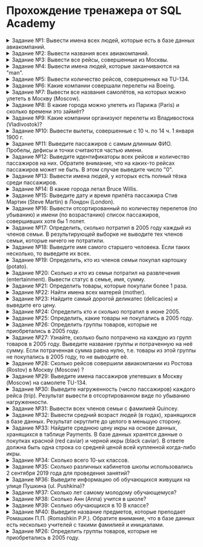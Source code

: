 # Прохождение тренажера от SQL Academy
<details>
<summary>Задание №1: Вывести имена всех людей, которые есть в базе данных авиакомпаний.</summary>
  
  ```mysql
SELECT name
FROM passenger
```

</details>

<details>
<summary>Задание №2: Вывести названия всеx авиакомпаний.</summary>
  
  ```mysql
SELECT name
FROM company
```

</details>

<details>
<summary>Задание №3: Вывести все рейсы, совершенные из Москвы.</summary>
  
  ```mysql
SELECT *
FROM Trip
WHERE town_from = 'Moscow'
```

</details>
<details>
<summary>Задание №4: Вывести имена людей, которые заканчиваются на "man".</summary>
  
  ```mysql
SELECT name
FROM passenger
WHERE name LIKE '%man'
```

</details>
<details>
<summary>Задание №5: Вывести количество рейсов, совершенных на TU-134.</summary>
  
  ```mysql
SELECT count(*) as count
FROM trip
WHERE plane = 'TU-134'
```

</details>
<details>
<summary>Задание №6: Какие компании совершали перелеты на Boeing.</summary>
  
  ```mysql
SELECT DISTINCT name
FROM Company
JOIN Trip on Company.id = trip.company
WHERE plane = 'Boeing'
```

</details>
<details>
<summary>Задание №7: Вывести все названия самолётов, на которых можно улететь в Москву (Moscow).</summary>
  
  ```mysql
SELECT DISTINCT plane
FROM Trip
WHERE town_to = 'Moscow'
```

</details>
<details>
<summary>Задание №8: В какие города можно улететь из Парижа (Paris) и сколько времени это займёт?</summary>
  
  ```mysql
SELECT town_to,	TIMEDIFF(time_in, time_out) as flight_time
FROM trip
WHERE town_from = 'Paris'
```

</details>
<details>
<summary>Задание №9: Какие компании организуют перелеты из Владивостока (Vladivostok)?</summary>
  
  ```mysql
SELECT DISTINCT Company.name
FROM Trip
JOIN Company ON Trip.company = Company.id
WHERE Trip.town_from = 'Vladivostok'
```

</details>
<details>
<summary>Задание №10: Вывести вылеты, совершенные с 10 ч. по 14 ч. 1 января 1900 г.</summary>
  
  ```mysql
SELECT *
FROM Trip
WHERE time_out BETWEEN '1900-01-01 10:00:00' AND '1900-01-01 14:00:00'
```

</details>
<details>
<summary>Задание №11: Выведите пассажиров с самым длинным ФИО. Пробелы, дефисы и точки считаются частью имени.</summary>
  
  ```mysql
SELECT name
FROM Passenger
WHERE LENGTH(name)=(SELECT max(LENGTH(name))
FROM Passenger)
```

</details>
<details>
<summary>Задание №12: Выведите идентификаторы всех рейсов и количество пассажиров на них. Обратите внимание, что на каких-то рейсах пассажиров может не быть. В этом случае выведите число "0".</summary>
  
  ```mysql
SELECT Trip.id AS id, COUNT(Pass_in_trip.id) AS count
FROM Trip
JOIN Pass_in_trip ON Trip.id=Pass_in_trip.trip
GROUP BY Trip.id;
```

</details>
<details>
<summary>Задание №13: Вывести имена людей, у которых есть полный тёзка среди пассажиров.</summary>
  
  ```mysql
SELECT name
FROM passenger
GROUP BY 1
HAVING count(name) = 2
```

</details>
<details>
<summary>Задание №14: В какие города летал Bruce Willis.</summary>
  
  ```mysql
SELECT Trip.town_to
FROM Trip
JOIN Pass_in_trip ON Trip.id=Pass_in_trip.trip
JOIN Passenger ON Pass_in_trip.passenger=Passenger.id
WHERE Passenger.name='Bruce Willis'
```

</details>
<details>
<summary>Задание №15: Выведите дату и время прилёта пассажира Стив Мартин (Steve Martin) в Лондон (London).</summary>
  
  ```mysql
SELECT Trip.time_in
FROM Trip
JOIN Pass_in_trip ON Trip.id=Pass_in_trip.trip
JOIN Passenger ON Pass_in_trip.passenger=Passenger.id
WHERE Passenger.name='Steve Martin' AND Trip.town_to='London'
```

</details>
<details>
<summary>Задание №16: Вывести отсортированный по количеству перелетов (по убыванию) и имени (по возрастанию) список пассажиров, совершивших хотя бы 1 полет.</summary>
  
  ```mysql
SELECT Passenger.name, COUNT(*) as count
FROM Pass_in_trip
JOIN Passenger ON Pass_in_trip.passenger=Passenger.id
GROUP BY Passenger.name
HAVING count>=1
ORDER BY 2 DESC, 1 ASC
```

</details>
<details>
<summary>Задание №17: Определить, сколько потратил в 2005 году каждый из членов семьи. В результирующей выборке не выводите тех членов семьи, которые ничего не потратили.</summary>
  
  ```mysql
SELECT FamilyMembers.member_name, FamilyMembers.status, SUM(Payments.unit_price*Payments.amount) as costs
FROM FamilyMembers
JOIN Payments ON FamilyMembers.member_id = Payments.family_member
WHERE YEAR(Payments.date) = 2005
GROUP BY FamilyMembers.member_name, FamilyMembers.status
```

</details>
<details>
<summary>Задание №18: Выведите имя самого старшего человека. Если таких несколько, то выведите их всех.</summary>
  
  ```mysql
SELECT member_name
FROM FamilyMembers
ORDER BY birthday LIMIT 1
```

</details>
<details>
<summary>Задание №19: Определить, кто из членов семьи покупал картошку (potato).</summary>
  
  ```mysql
SELECT FamilyMembers.status
FROM FamilyMembers
JOIN Payments ON FamilyMembers.member_id=Payments.family_member
JOIN Goods ON Payments.good=Goods.good_id
WHERE Goods.good_name='potato'
GROUP BY 1
```

</details>
<details>
<summary>Задание №20: Сколько и кто из семьи потратил на развлечения (entertainment). Вывести статус в семье, имя, сумму.</summary>
  
  ```mysql
SELECT FamilyMembers.status, FamilyMembers.member_name, SUM (Payments.unit_price*Payments.amount) as costs
FROM FamilyMembers
JOIN Payments ON FamilyMembers.member_id=Payments.family_member
JOIN Goods ON Payments.good=Goods.good_id
WHERE Goods.type=4
GROUP BY 1, 2
```

</details>
<details>
<summary>Задание №21: Определить товары, которые покупали более 1 раза.</summary>
  
  ```mysql
SELECT Goods.good_name
FROM Goods
JOIN Payments ON Goods.good_id=Payments.good
GROUP BY 1
HAVING Count(*)>1
```

</details>
<details>
<summary>Задание №22: Найти имена всех матерей (mother).</summary>
  
  ```mysql
SELECT member_name
FROM FamilyMembers
WHERE status='mother'
```

</details>
<details>
<summary>Задание №23: Найдите самый дорогой деликатес (delicacies) и выведите его цену.</summary>
  
  ```mysql
SELECT Goods.good_name, Payments.unit_price
FROM Payments
JOIN Goods ON Payments.good=Goods.good_id
JOIN GoodTypes ON Goods.good_id=GoodTypes.good_type_id
WHERE Goods.type=3
ORDER BY Payments.unit_price DESC LIMIT 1
```

</details>
<details>
<summary>Задание №24: Определить кто и сколько потратил в июне 2005.</summary>
  
  ```mysql
SELECT FamilyMembers.member_name, SUM(Payments.unit_price*Payments.amount) as costs
FROM FamilyMembers
JOIN Payments ON FamilyMembers.member_id=Payments.family_member
WHERE YEAR(Payments.date)=2005 AND MONTH(Payments.date)=06
GROUP BY 1
```

</details>
<details>
<summary>Задание №25: Определить, какие товары не покупались в 2005 году.</summary>
  
  ```mysql
SELECT good_name
FROM Goods
WHERE good_id NOT IN (
    SELECT good
    FROM Payments
    WHERE YEAR(date) = 2005
)
```

</details>
<details>
<summary>Задание №26: Определить группы товаров, которые не приобретались в 2005 году.</summary>
  
  ```mysql
SELECT good_type_name
FROM GoodTypes
WHERE good_type_id NOT IN (SELECT type FROM Goods
JOIN Payments ON Goods.good_id=Payments.good
WHERE YEAR(date)=2005)
```

</details>
<details>
<summary>Задание №27: Узнайте, сколько было потрачено на каждую из групп товаров в 2005 году. Выведите название группы и потраченную на неё сумму. Если потраченная сумма равна нулю, т.е. товары из этой группы не покупались в 2005 году, то не выводите её.</summary>
  
  ```mysql
SELECT GoodTypes.good_type_name, SUM(Payments.amount*Payments.unit_price) as costs
FROM GoodTypes
JOIN Goods ON GoodTypes.good_type_id=Goods.type
JOIN Payments ON Goods.good_id=Payments.good
WHERE YEAR(Payments.date)=2005
GROUP BY GoodTypes.good_type_name
```

</details>
<details>
<summary>Задание №28: Сколько рейсов совершили авиакомпании из Ростова (Rostov) в Москву (Moscow) ?</summary>
  
  ```mysql
SELECT COUNT(*)as count
FROM Trip
WHERE town_from='Rostov' and town_to='Moscow'
```

</details>
<details>
<summary>Задание №29: Выведите имена пассажиров улетевших в Москву (Moscow) на самолете TU-134.</summary>
  
  ```mysql
SELECT Passenger.name
FROM Passenger
JOIN Pass_in_trip ON Passenger.id=Pass_in_trip.passenger
JOIN Trip ON Pass_in_trip.trip=Trip.id
WHERE Trip.town_to='Moscow' AND Trip.plane='TU-134'
GROUP BY Passenger.name
```

</details>
<details>
<summary>Задание №30: Выведите нагруженность (число пассажиров) каждого рейса (trip). Результат вывести в отсортированном виде по убыванию нагруженности.</summary>
  
  ```mysql
SELECT Pass_in_trip.trip, COUNT(*) as count
FROM Pass_in_trip
GROUP BY 1
ORDER BY 2 DESC 
```

</details>
<details>
<summary>Задание №31: Вывести всех членов семьи с фамилией Quincey.</summary>
  
  ```mysql
SELECT *
FROM FamilyMembers
WHERE member_name LIKE '%Quincey'
```

</details>
<details>
<summary>Задание №32: Вывести средний возраст людей (в годах), хранящихся в базе данных. Результат округлите до целого в меньшую сторону.</summary>
  
  ```mysql
SELECT FLOOR(AVG(YEAR(CURDATE())-YEAR(birthday))) as age
FROM FamilyMembers
```

</details>
<details>
<summary>Задание №33: Найдите среднюю цену икры на основе данных, хранящихся в таблице Payments. В базе данных хранятся данные о покупках красной (red caviar) и черной икры (black caviar). В ответе должна быть одна строка со средней ценой всей купленной когда-либо икры.</summary>
  
  ```mysql
SELECT AVG(Payments.unit_price) as cost
FROM Payments
JOIN Goods ON Payments.good=Goods.good_id
WHERE Goods.good_name='red caviar' OR Goods.good_name='black caviar'
```

</details>
<details>
<summary>Задание №34: Сколько всего 10-ых классов.</summary>
  
  ```mysql
SELECT COUNT(*) as count
FROM Class
WHERE name LIKE '10%'
```

</details>
<details>
<summary>Задание №35: Сколько различных кабинетов школы использовались 2 сентября 2019 года для проведения занятий?</summary>
  
  ```mysql
SELECT COUNT(DISTINCT classroom) as count
FROM Schedule
WHERE date like '2019-09-02'
```

</details>
<details>
<summary>Задание №36: Выведите информацию об обучающихся живущих на улице Пушкина (ul. Pushkina)?</summary>
  
  ```mysql
SELECT *
FROM Student
WHERE address like 'ul. Pushkina%'
```

</details>
<details>
<summary>Задание №37: Сколько лет самому молодому обучающемуся?</summary>
  
  ```mysql
SELECT MIN(TIMESTAMPDIFF(year, birthday, CURDATE())) as year 
FROM Student
```

</details>
<details>
<summary>Задание №38: Сколько Анн (Anna) учится в школе?</summary>
  
  ```mysql
SELECT COUNT(*) AS count
FROM Student
WHERE first_name='Anna'
```

</details>
<details>
<summary>Задание №39: Сколько обучающихся в 10 B классе?</summary>
  
  ```mysql
SELECT COUNT(*) as count
FROM Class
JOIN Student_in_class ON Class.id=Student_in_class.class
WHERE Class.name='10 B'
```

</details>
<details>
<summary>Задание №40: Выведите название предметов, которые преподает Ромашкин П.П. (Romashkin P.P.). Обратите внимание, что в базе данных есть несколько учителей с такими фамилией и инициалами.</summary>
  
  ```mysql
SELECT Subject.name as subjects
FROM Subject
JOIN Schedule ON Subject.id=Schedule.subject
JOIN Teacher ON Schedule.teacher=Teacher.id
WHERE Teacher.last_name='Romashkin' AND Teacher.first_name LIKE 'P%' AND Teacher.middle_name LIKE 'P%'
```

</details>
<details>
<summary>Задание №26: Определить группы товаров, которые не приобретались в 2005 году.</summary>
  
  ```mysql

```

</details>
